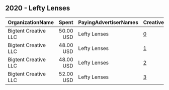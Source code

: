 ## 2020 - Lefty Lenses 
|OrganizationName|Spent|PayingAdvertiserNames|CreativeUrls|Impressions|Genders|AgeBrackets|CountryCodes|BillingAddresses|CandidateBallotInformation|
|:---|---:|:---|:---|---:|:---|:---|:---|:---|:---|
|Bigtent Creative  LLC|50.00 USD|Lefty Lenses|[0](https://www.snap.com/political-ads/asset/428142f9f40b6305199d34f3679b4e29177594b51ca2b11eb4677b890098964e?mediaType=mp4)|9,703||18+|united states|US||
|Bigtent Creative  LLC|48.00 USD|Lefty Lenses|[1](https://www.snap.com/political-ads/asset/428142f9f40b6305199d34f3679b4e29177594b51ca2b11eb4677b890098964e?mediaType=mp4)|10,410||18+|united states|US||
|Bigtent Creative  LLC|48.00 USD|Lefty Lenses|[2](https://www.snap.com/political-ads/asset/428142f9f40b6305199d34f3679b4e29177594b51ca2b11eb4677b890098964e?mediaType=mp4)|10,658||16+|united states|US||
|Bigtent Creative  LLC|52.00 USD|Lefty Lenses|[3](https://www.snap.com/political-ads/asset/428142f9f40b6305199d34f3679b4e29177594b51ca2b11eb4677b890098964e?mediaType=mp4)|10,561||14+|united states|US||
